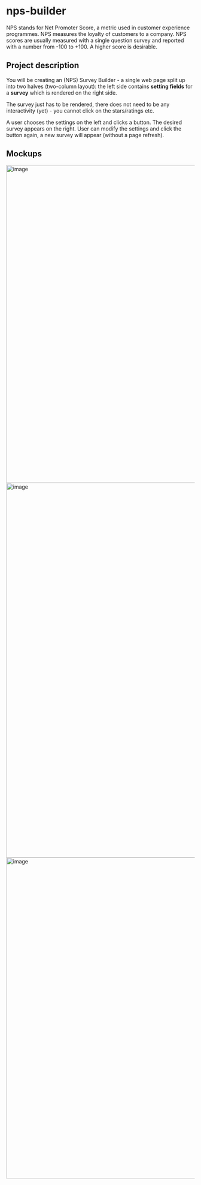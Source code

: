# nps-builder

NPS stands for Net Promoter Score, a metric used in customer experience programmes. NPS measures the loyalty of customers to a company. NPS scores are usually measured with a single question survey and reported with a number from -100 to +100. A higher score is desirable.

## Project description

You will be creating an (NPS) Survey Builder - a single web page split up into two halves (two-column layout): the left side contains **setting fields** for a **survey** which is rendered on the right side. 

The survey just has to be rendered, there does not need to be any interactivity (yet) - you cannot click on the stars/ratings etc.

A user chooses the settings on the left and clicks a button. The desired survey appears on the right. User can modify the settings and click the button again, a new survey will appear (without a page refresh).

## Mockups

<img width="849" alt="image" src="https://user-images.githubusercontent.com/8971846/184012240-d3074667-8ed0-4619-8f00-c90cdd38f152.png">

<img width="1001" alt="image" src="https://user-images.githubusercontent.com/8971846/184012699-e46b6003-6e52-4adf-afd1-0902d5ec5e8c.png">

<img width="858" alt="image" src="https://user-images.githubusercontent.com/8971846/184013096-1ca30c5b-50d1-4228-94b3-176a699e09d6.png">
